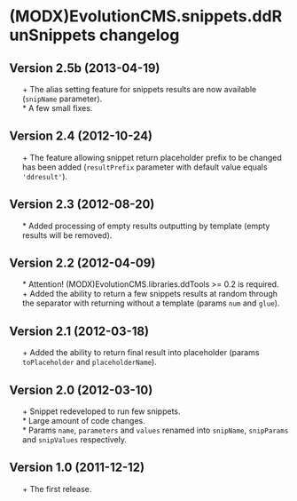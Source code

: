 # (MODX)EvolutionCMS.snippets.ddRunSnippets changelog


## Version 2.5b (2013-04-19)
* \+ The alias setting feature for snippets results are now available (`snipName` parameter).
* \* A few small fixes.


## Version 2.4 (2012-10-24)
* \+ The feature allowing snippet return placeholder prefix to be changed has been added (`resultPrefix` parameter with default value equals `'ddresult'`).


## Version 2.3 (2012-08-20)
* \* Added processing of empty results outputting by template (empty results will be removed).


## Version 2.2 (2012-04-09)
* \* Attention! (MODX)EvolutionCMS.libraries.ddTools >= 0.2 is required.
* \+ Added the ability to return a few snippets results at random through the separator with returning without a template (params `num` and `glue`).


## Version 2.1 (2012-03-18)
* \+ Added the ability to return final result into placeholder (params `toPlaceholder` and `placeholderName`).


## Version 2.0 (2012-03-10)
* \+ Snippet redeveloped to run few snippets.
* \* Large amount of code changes.
* \* Params `name`, `parameters` and `values` renamed into `snipName`, `snipParams` and `snipValues` respectively.


## Version 1.0 (2011-12-12)
* \+ The first release.


<link rel="stylesheet" type="text/css" href="https://DivanDesign.ru/assets/files/ddMarkdown.css" />
<style>ul{list-style:none;}</style>